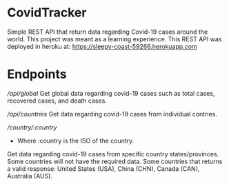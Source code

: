 # CovidTracker

Simple REST API that return data regarding Covid-19 cases around the world.
This project was meant as a learning experience.
This REST API was deployed in heroku at: https://sleepy-coast-59266.herokuapp.com

# Endpoints

*/api/global*
Get global data regarding covid-19 cases such as total cases, recovered cases, and death cases.

*/api/countries*
Get data regarding covid-19 cases from individual contries.

*/country/:country*
- Where :country is the ISO of the country.

Get data regarding covid-19 cases from specific country states/provinces.
Some countries will not have the required data. Some countries that returns a valid response: United States (USA), China (CHN), Canada (CAN), Australia (AUS).

